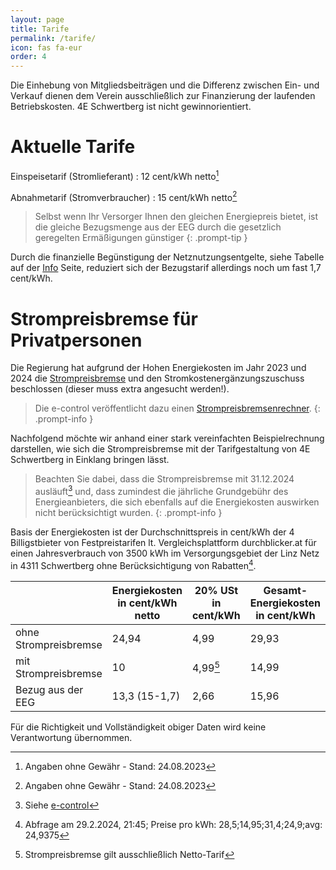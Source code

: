 ```yaml
---
layout: page
title: Tarife
permalink: /tarife/
icon: fas fa-eur
order: 4
---
```


Die Einhebung von Mitgliedsbeiträgen und die Differenz zwischen Ein- und Verkauf dienen dem
Verein ausschließlich zur Finanzierung der laufenden Betriebskosten. 4E Schwertberg ist nicht gewinnorientiert.

# Aktuelle Tarife

Einspeisetarif (Stromlieferant)
: 12 cent/kWh netto[^1]

Abnahmetarif (Stromverbraucher)
: 15 cent/kWh netto[^1]

> Selbst wenn Ihr Versorger Ihnen den gleichen Energiepreis bietet, ist die gleiche Bezugsmenge aus der
> EEG durch die gesetzlich geregelten Ermäßigungen günstiger
{: .prompt-tip }

Durch die finanzielle Begünstigung der Netznutzungsentgelte, siehe Tabelle auf der [Info](info) Seite,
reduziert sich der Bezugstarif allerdings noch um fast 1,7 cent/kWh.


# Strompreisbremse für Privatpersonen

Die Regierung hat aufgrund der Hohen Energiekosten im Jahr 2023 und 2024 die [Strompreisbremse](https://www.oesterreich.gv.at/themen/steuern_und_finanzen/unterstuetzungen_beihilfen_und_foerderungen/sonstige_beihilfen_und_foerderungen/entlastungspaket/allgemeine-informationsseite.html)
und den Stromkostenergänzungszuschuss beschlossen (dieser muss extra angesucht werden!).

> Die e-control veröffentlicht dazu einen [Strompreisbremsenrechner](https://www.e-control.at/stromkostenbremse).
{: .prompt-info }

Nachfolgend möchte wir anhand einer stark vereinfachten Beispielrechnung darstellen, wie sich
die Strompreisbremse mit der Tarifgestaltung von 4E Schwertberg in Einklang bringen lässt.

> Beachten Sie dabei, dass die Strompreisbremse mit 31.12.2024 ausläuft[^3] und, dass zumindest
> die jährliche Grundgebühr des Energieanbieters, die sich ebenfalls auf die Energiekosten
> auswirken nicht berücksichtigt wurden.
{: .prompt-info }

Basis der Energiekosten ist der Durchschnittspreis in cent/kWh der 4 Billigstbieter von
Festpreistarifen lt. Vergleichsplattform durchblicker.at für einen Jahresverbrauch von 3500 kWh
im Versorgungsgebiet der Linz Netz in 4311 Schwertberg ohne Berücksichtigung von Rabatten[^2].

|  | Energiekosten in cent/kWh netto | 20% USt in cent/kWh | Gesamt-Energiekosten in cent/kWh |
| --- | --- | --- | --- |
| ohne Strompreisbremse | 24,94 | 4,99 | 29,93 |
| mit Strompreisbremse  | 10    | 4,99[^4] | 14,99 |
| Bezug aus der EEG     | 13,3 (15-1,7) | 2,66 | 15,96 |

Für die Richtigkeit und Vollständigkeit obiger Daten wird keine Verantwortung übernommen.

[^1]: Angaben ohne Gewähr - Stand: 24.08.2023
[^2]: Abfrage am 29.2.2024, 21:45; Preise pro kWh: 28,5;14,95;31,4;24,9;avg: 24,9375
[^3]: Siehe [e-control](https://www.e-control.at/stromkostenbremse)
[^4]: Strompreisbremse gilt ausschließlich Netto-Tarif